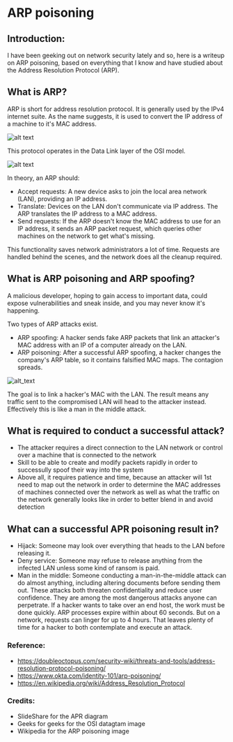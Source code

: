 

# ARP poisoning

## Introduction:
I have been geeking out on network security lately and so, here is a writeup on ARP poisoning, based on everything that I know and have studied about the Address Resolution Protocol (ARP).

## What is ARP?
ARP is short for address resolution protocol. It is generally used by the IPv4 internet suite. As the name suggests, it is used to convert the IP address of a machine to it's MAC address. 

![alt text](https://cdn.slidesharecdn.com/ss_thumbnails/addressresolutionprotocol-121115085659-phpapp01-thumbnail-4.jpg?cb=1352969854)

This protocol operates in the Data Link layer of the OSI model.

![alt text](https://media.geeksforgeeks.org/wp-content/uploads/computer-network-osi-model-layers.png)

In theory, an ARP should:

- Accept requests: 
A new device asks to join the local area network (LAN), providing an IP address. 
- Translate: Devices on the LAN don't communicate via IP address. The ARP translates the IP address to a MAC address. 
- Send requests: If the ARP doesn't know the MAC address to use for an IP address, it sends an ARP packet request, which queries other machines on the network to get what's missing. 

This functionality saves network administrators a lot of time. Requests are handled behind the scenes, and the network does all the cleanup required.

## What is ARP poisoning and ARP spoofing?
A malicious developer, hoping to gain access to important data, could expose vulnerabilities and sneak inside, and you may never know it's happening. 

Two types of ARP attacks exist.

- ARP spoofing: A hacker sends fake ARP packets that link an attacker's MAC address with an IP of a computer already on the LAN. 
- ARP poisoning: After a successful ARP spoofing, a hacker changes the company's ARP table, so it contains falsified MAC maps. The contagion spreads.

![alt_text](https://upload.wikimedia.org/wikipedia/commons/thumb/3/33/ARP_Spoofing.svg/1200px-ARP_Spoofing.svg.png)

The goal is to link a hacker's MAC with the LAN. The result means any traffic sent to the compromised LAN will head to the attacker instead. Effectively this is like a man in the middle attack.

## What is required to conduct a successful attack?
- The attacker requires a direct connection to the LAN network or control over a machine that is connected to the network
- Skill to be able to create and modify packets rapidly in order to successully spoof their way into the system
- Above all, it requires patience and time, because an attacker will 1st need to map out the network in order to determine the MAC addresses of machines connected over the network as well as what the traffic on the network generally looks like in order to better blend in and avoid detection

## What can a successful APR poisoning result in?

- Hijack:
Someone may look over everything that heads to the LAN before releasing it. 
- Deny service:
Someone may refuse to release anything from the infected LAN unless some kind of ransom is paid. 
- Man in the middle:
Someone conducting a man-in-the-middle attack can do almost anything, including altering documents before sending them out. These attacks both threaten confidentiality and reduce user confidence. They are among the most dangerous attacks anyone can perpetrate. 
If a hacker wants to take over an end host, the work must be done quickly. ARP processes expire within about 60 seconds. But on a network, requests can linger for up to 4 hours. That leaves plenty of time for a hacker to both contemplate and execute an attack.

### Reference:

- https://doubleoctopus.com/security-wiki/threats-and-tools/address-resolution-protocol-poisoning/
- https://www.okta.com/identity-101/arp-poisoning/
- https://en.wikipedia.org/wiki/Address_Resolution_Protocol


### Credits:
- SlideShare for the APR diagram
- Geeks for geeks for the OSI datagtam image
- Wikipedia for the ARP poisoning image
